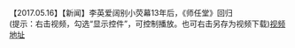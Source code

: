 【2017.05.16】【新闻】李英爱阔别小荧幕13年后，《师任堂》回归           
(提示：右击视频，勾选“显示控件”，可控制播放。也可右击另存为视频下载)[视频地址](https://video.h5.weibo.cn/1034:4366073139818290/4366073547261204)


